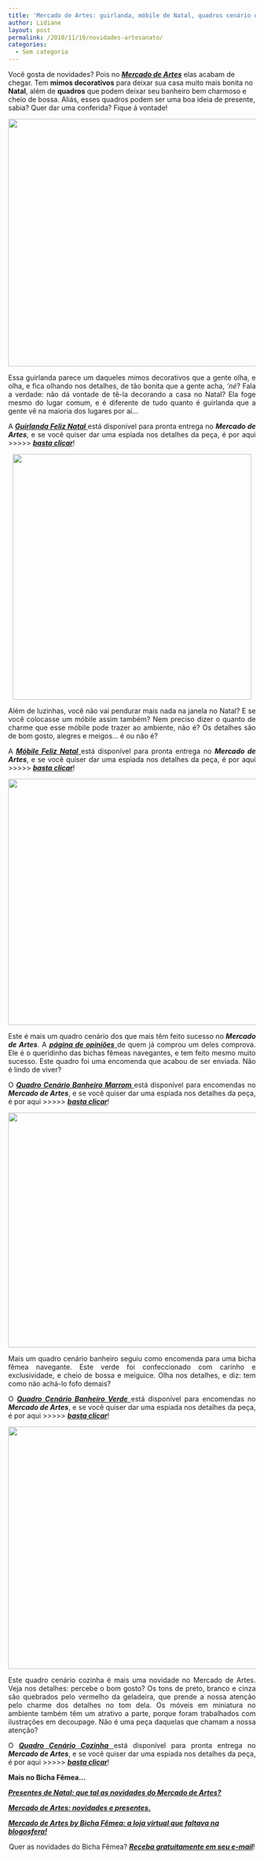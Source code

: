 ```yaml
---
title: 'Mercado de Artes: guirlanda, móbile de Natal, quadros cenário de banheiro e cozinha.'
author: Lidiane
layout: post
permalink: /2010/11/19/novidades-artesanato/
categories:
  - Sem categoria
---
```

Você gosta de novidades? Pois no <a href="http://www.trololodemulher.com.br/loja/" target="_blank" rel="noopener noreferrer"><strong><em>Mercado de Artes</em></strong></a> elas acabam de chegar. Tem **mimos decorativos** para deixar sua casa muito mais bonita no **Natal**, além de **quadros** que podem deixar seu banheiro bem charmoso e cheio de bossa. Aliás, esses quadros podem ser uma boa ideia de presente, sabia? Quer dar uma conferida? Fique á vontade!

<!--more-->

<p style="text-align: center;">
  <a href="https://www.trololodemulher.com.br/2010/11/Guirlanda-Feliz-Natal.jpg"><img class="alignnone size-full wp-image-5498" title="Guirlanda Feliz Natal" src="https://www.trololodemulher.com.br/2010/11/Guirlanda-Feliz-Natal.jpg" alt="" width="556" height="504" /></a>
</p>

<p style="text-align: justify;">
  Essa guirlanda parece um daqueles mimos decorativos que a gente olha, e olha, e fica olhando nos detalhes, de tão bonita que a gente acha, <em>‘né</em>? Fala a verdade: não dá vontade de tê-la decorando a casa no Natal? Ela foge mesmo do lugar comum, e é diferente de tudo quanto é guirlanda que a gente vê na maioria dos lugares por aí…
</p>

<p style="text-align: justify;">
  A <a href="http://www.trololodemulher.com.br/loja/2010/11/18/guirlanda-feliz-natal/" target="_blank" rel="noopener noreferrer"><strong><em>Guirlanda Feliz Natal</em></strong> </a>está disponível para pronta entrega no <strong><em>Mercado de Artes</em></strong>, e se você quiser dar uma espiada nos detalhes da peça, é por aqui >>>>> <strong><em><a href="http://www.trololodemulher.com.br/loja/2010/11/18/guirlanda-feliz-natal/" target="_blank" rel="noopener noreferrer">basta clicar</a></em></strong>!
</p>

<p style="text-align: center;">
  <a href="https://www.trololodemulher.com.br/2010/11/Mobile-Feliz-Natal.jpg"><img class="alignnone size-full wp-image-5501" title="Móbile Feliz Natal" src="https://www.trololodemulher.com.br/2010/11/Mobile-Feliz-Natal.jpg" alt="" width="486" height="500" /></a>
</p>

<p style="text-align: justify;">
  Além de luzinhas, você não vai pendurar mais nada na janela no Natal? E se você colocasse um móbile assim também? Nem preciso dizer o quanto de charme que esse móbile pode trazer ao ambiente, não é? Os detalhes são de bom gosto, alegres e meigos… é ou não é?
</p>

<p style="text-align: justify;">
  A <a href="http://www.trololodemulher.com.br/loja/2010/11/18/mobile-feliz-natal/" target="_self"><strong><em>Móbile Feliz Natal</em></strong> </a>está disponível para pronta entrega no <strong><em>Mercado de Artes</em></strong>, e se você quiser dar uma espiada nos detalhes da peça, é por aqui >>>>> <strong><em><a href="http://www.trololodemulher.com.br/loja/2010/11/18/mobile-feliz-natal/" target="_blank" rel="noopener noreferrer">basta clicar</a></em></strong>!
</p>

<p style="text-align: center;">
  <a href="https://www.trololodemulher.com.br/2010/11/Quadro-Cenario-Banheiro-Marrom.jpg"><img class="alignnone size-full wp-image-5496" title="Quadro Cenário Banheiro Marrom" src="https://www.trololodemulher.com.br/2010/11/Quadro-Cenario-Banheiro-Marrom.jpg" alt="" width="678" height="501" /></a>
</p>

<p style="text-align: justify;">
  Este é mais um quadro cenário dos que mais têm feito sucesso no <strong><em>Mercado de Artes</em></strong>. A <a href="http://www.trololodemulher.com.br/loja/opiniao-2/" target="_blank" rel="noopener noreferrer"><strong><em>página de opiniões</em></strong> </a>de quem já comprou um deles comprova. Ele é o queridinho das bichas fêmeas navegantes, e tem feito mesmo muito sucesso. Este quadro foi uma encomenda que acabou de ser enviada. Não é lindo de viver?
</p>

<p style="text-align: justify;">
  O <a href="http://www.trololodemulher.com.br/loja/2010/11/18/quadro-cenario-banheiro-marrom/" target="_blank" rel="noopener noreferrer"><strong><em>Quadro Cenário Banheiro Marrom</em></strong> </a>está disponível para encomendas no <strong><em>Mercado de Artes</em></strong>, e se você quiser dar uma espiada nos detalhes da peça, é por aqui >>>>> <strong><em><a href="http://www.trololodemulher.com.br/loja/2010/11/18/quadro-cenario-banheiro-marrom/" target="_blank" rel="noopener noreferrer">basta clicar</a></em></strong>!
</p>

<p style="text-align: center;">
  <a href="https://www.trololodemulher.com.br/2010/11/Quadro-Cenario-Banheiro-Verde.jpg"><img class="alignnone size-full wp-image-5497" title="Quadro Cenário Banheiro Verde" src="https://www.trololodemulher.com.br/2010/11/Quadro-Cenario-Banheiro-Verde.jpg" alt="" width="687" height="478" /></a>
</p>

<p style="text-align: justify;">
  Mais um quadro cenário banheiro seguiu como encomenda para uma bicha fêmea navegante. Este verde foi confeccionado com carinho e exclusividade, e cheio de bossa e meiguice. Olha nos detalhes, e diz: tem como não achá-lo fofo demais?
</p>

<p style="text-align: justify;">
  O <a href="http://www.trololodemulher.com.br/loja/2010/11/18/quadro-cenario-banheiro-verde/" target="_self"><strong><em>Quadro Cenário Banheiro Verde</em></strong> </a>está disponível para encomendas no <strong><em>Mercado de Artes</em></strong>, e se você quiser dar uma espiada nos detalhes da peça, é por aqui >>>>> <strong><em><a href="http://www.trololodemulher.com.br/loja/2010/11/18/quadro-cenario-banheiro-verde/" target="_blank" rel="noopener noreferrer">basta clicar</a></em></strong>!
</p>

<p style="text-align: center;">
  <a href="https://www.trololodemulher.com.br/2010/11/Quadro-Cenario-Cozinha.jpg"><img class="alignnone size-full wp-image-5495" title="Quadro Cenário Cozinha" src="https://www.trololodemulher.com.br/2010/11/Quadro-Cenario-Cozinha.jpg" alt="" width="646" height="493" /></a>
</p>

<p style="text-align: justify;">
  Este quadro cenário cozinha é mais uma novidade no Mercado de Artes. Veja nos detalhes: percebe o bom gosto? Os tons de preto, branco e cinza são quebrados pelo vermelho da geladeira, que prende a nossa atenção pelo charme dos detalhes no tom dela. Os móveis em miniatura no ambiente também têm um atrativo a parte, porque foram trabalhados com ilustrações em decoupage. Não é uma peça daquelas que chamam a nossa atenção?
</p>

<p style="text-align: justify;">
  O <a href="http://www.trololodemulher.com.br/loja/2010/11/18/quadro-cenario-cozinha/" target="_blank" rel="noopener noreferrer"><strong><em>Quadro Cenário Cozinha</em></strong> </a>está disponível para pronta entrega no <strong><em>Mercado de Artes</em></strong>, e se você quiser dar uma espiada nos detalhes da peça, é por aqui >>>>> <strong><em><a href="http://www.trololodemulher.com.br/loja/2010/11/18/quadro-cenario-cozinha/" target="_blank" rel="noopener noreferrer">basta clicar</a></em></strong>!
</p>

**Mais no Bicha Fêmea…**

**_<a href="http://www.trololodemulher.com.br/2010/10/22/presente-natal-mercado-artes/" target="_blank" rel="noopener noreferrer">Presentes de Natal: que tal as novidades do Mercado de Artes?</a>_**

**_<a href="http://www.trololodemulher.com.br/2010/10/01/mercado-de-artes-novidades/" target="_blank" rel="noopener noreferrer">Mercado de Artes: novidades e presentes.</a>_**

**_<a href="http://www.trololodemulher.com.br/2010/09/20/loja-virtual-bicha-femea/" target="_blank" rel="noopener noreferrer">Mercado de Artes by Bicha Fêmea: a loja virtual que faltava na blogosfera!</a>_**

<p style="text-align: center;">
  Quer as novidades do Bicha Fêmea? <strong><em><a href="http://feedburner.google.com/fb/a/mailverify?uri=blogbichafemea&loc=pt_BR">Receba gratuitamente em seu e-mail</a></em></strong>!
</p>